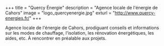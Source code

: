 +++
title = "Quercy Énergie"
description = "Agence locale de l'énergie de Cahors"
image = "logo_quercyenergie.jpg"
exturl = "http://www.quercy-energies.fr/"
+++

Agence locale de l'énergie de Cahors, prodiguant conseils et informations sur les modes de chauffage, l'isolation, les rénovation énergétiques, les aides, etc. À rencontrer en préalable aux projets.
